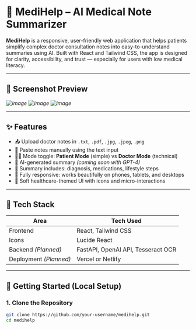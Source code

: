 # 🏥 MediHelp – AI Medical Note Summarizer

**MediHelp** is a responsive, user-friendly web application that helps patients simplify complex doctor consultation notes into easy-to-understand summaries using AI. Built with React and Tailwind CSS, the app is designed for clarity, accessibility, and trust — especially for users with low medical literacy.

---

## 📸 Screenshot Preview

*![image](https://github.com/user-attachments/assets/1ecd2fc0-3e9a-413b-a573-fb20c32d8c8b)*
*![image](https://github.com/user-attachments/assets/78e8b918-b23d-49e3-b506-5fbaed078dcb)*
*![image](https://github.com/user-attachments/assets/3265f49d-89e1-4178-8443-4a1cdabb3d87)*


---

## ✨ Features

- 📤 Upload doctor notes in `.txt`, `.pdf`, `.jpg`, `.jpeg`, `.png`
- 📝 Paste notes manually using the text input
- 👨‍⚕️ Mode toggle: **Patient Mode** (simple) vs **Doctor Mode** (technical)
- 🤖 AI-generated summary *(coming soon with GPT-4)*
- 🧾 Summary includes: diagnosis, medications, lifestyle steps
- 📱 Fully responsive: works beautifully on phones, tablets, and desktops
- 🎨 Soft healthcare-themed UI with icons and micro-interactions

---

## 🧠 Tech Stack

| Area        | Tech Used                      |
|-------------|--------------------------------|
| Frontend    | React, Tailwind CSS            |
| Icons       | Lucide React                   |
| Backend *(Planned)* | FastAPI, OpenAI API, Tesseract OCR |
| Deployment *(Planned)*  | Vercel or Netlify              |

---

## 🚀 Getting Started (Local Setup)

### 1. Clone the Repository

```bash
git clone https://github.com/your-username/medihelp.git
cd medihelp
